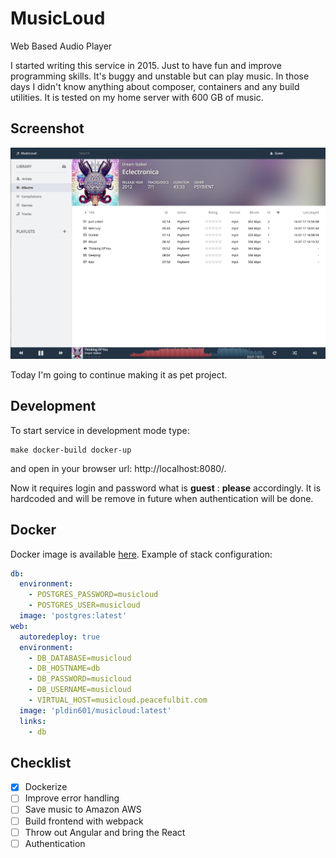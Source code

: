 # MusicLoud
Web Based Audio Player

I started writing this service in 2015. Just to have fun and improve programming skills.
It's buggy and unstable but can play music. In those days I didn't know anything about composer,
containers and any build utilities. It is tested on my home server with 600 GB of music.

## Screenshot
![Screenshot 1](/docs/musicloud.png?raw=true)

Today I'm going to continue making it as pet project.

## Development
To start service in development mode type:
```shell
make docker-build docker-up
```
and open in your browser url: http://localhost:8080/.

Now it requires login and password what is **guest** : **please** accordingly. It is hardcoded and will be remove in future when authentication will be done.

## Docker
Docker image is available [here](https://hub.docker.com/r/pldin601/musicloud/).
Example of stack configuration:
```yaml
db:
  environment:
    - POSTGRES_PASSWORD=musicloud
    - POSTGRES_USER=musicloud
  image: 'postgres:latest'
web:
  autoredeploy: true
  environment:
    - DB_DATABASE=musicloud
    - DB_HOSTNAME=db
    - DB_PASSWORD=musicloud
    - DB_USERNAME=musicloud
    - VIRTUAL_HOST=musicloud.peacefulbit.com
  image: 'pldin601/musicloud:latest'
  links:
    - db
```

## Checklist
- [x] Dockerize
- [ ] Improve error handling
- [ ] Save music to Amazon AWS
- [ ] Build frontend with webpack
- [ ] Throw out Angular and bring the React
- [ ] Authentication
